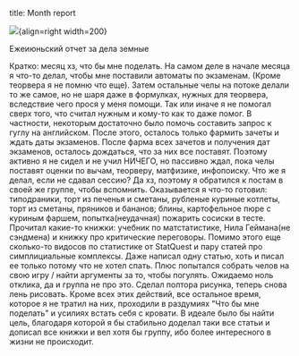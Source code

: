 title: Month report

![](/static/img/9RdYaBxr0M4.jpg){align=right width=200}

Ежеиюньский отчет за дела земные

Кратко: месяц хз, что бы мне поделать. На самом деле в начале месяца я что-то делал, чтобы мне поставили автоматы по экзаменам. (Кроме теорвера я не помню что еще). Затем остальные челы на потоке делали то же самое, но не шаря даже в формулках, нужных для теорвера, вследствие чего прося у меня помощи. Так или иначе я не помогал сверх того, что считал нужным и кому-то как то даже помог. В частности, некоторым достаточно было помочь составить запрос к гуглу на английском.
После этого, осталось только фармить зачеты и ждать даты экзаменов. После фарма всех зачетов и получения дат экзаменов, осталось дождаться, что за них все поставят. Поэтому активно я не сидел и не учил НИЧЕГО, но пассивно ждал, пока челы поставят оценки по вычам, теорверу, матфизике, инфопоиску. Что же я делал, если не сдавал сессию? Да хз, поэтому я обратился к постам в своей же группе, чтобы вспомнить. Оказывается я что-то готовил: типодраники, торт из печенья и сметаны, рубленые куриные котлеты, торт из сметаны, пряников и бананов; блины, картофельное пюре с куриным фаршем, попытка(неудачная) пожарить сосиски в тесте.
Прочитал какие-то книжки: учебник по матстатистике, Нила Геймана(не сэндмена) и книжку про критические переговоры. Помимо этого еще сколько-то видосов по статистике от StatQuest и пару статей про симплициальные комплексы. Даже написал одну статью, хоть и писал ее только потому что не хотел спать. Плюс попытался собрать челов на свою игру / найти аргументы за то, чтобы погулять. Ожидаемо ноль отклика, да и группа не про это. Сделал полтора рисунка, теперь снова лень рисовать.
Кроме всех этих действий, все остальное время, которое я не тратил на них, проходили в раздумиях "Что бы мне поделать" и усилиях встать себя с кровати. В идеале было бы найти цель, благодаря которой я бы стабильно доделал таки все статьи и дописал все книжки и вел хотя бы группу, ибо более интересного в жизни не происходит.
